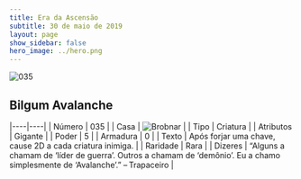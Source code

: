 ```yaml
---
title: Era da Ascensão
subtitle: 30 de maio de 2019
layout: page
show_sidebar: false
hero_image: ../hero.png
---
```


![035](https://cdn.keyforgegame.com/media/card_front/pt/435_035_GJXWJWH9HWG6_pt.png)

## Bilgum Avalanche

|----|----|
| Número | 035 |
| Casa | ![Brobnar](https://archonarcana.com/images/thumb/e/e0/Brobnar.png/22px-Brobnar.png "Brobnar") |
| Tipo | Criatura |
| Atributos | Gigante |
| Poder | 5 |
| Armadura | 0 |
| Texto | Após forjar uma chave, cause 2D a cada  criatura inimiga. |
| Raridade | Rara |
| Dizeres | “Alguns a chamam de ‘líder de guerra’.  Outros a chamam de ‘demônio’. Eu a chamo simplesmente de ‘Avalanche’.” – Trapaceiro |
